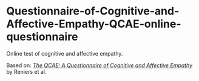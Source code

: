 # Questionnaire-of-Cognitive-and-Affective-Empathy-QCAE-online-questionnaire
Online test of cognitive and affective empathy.

Based on: [*The QCAE: A Questionnaire of Cognitive and Affective Empathy*](https://doi.org/10.1080/00223891.2010.528484) by Reniers et al.
